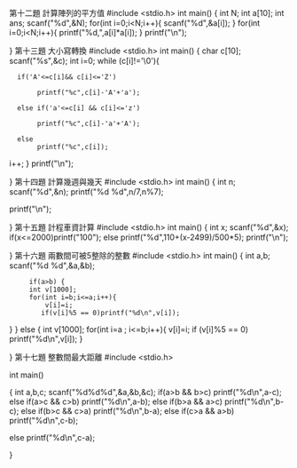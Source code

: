 第十二題 計算陣列的平方值
#include <stdio.h>
int main()
{
int N;
int a[10];
int ans;
scanf("%d",&N);
for(int i=0;i<N;i++){
scanf("%d",&a[i]);
}
for(int i=0;i<N;i++){
printf("%d,",a[i]*a[i]);
}
printf("\n");

}
第十三題 大小寫轉換
#include <stdio.h>
int main()
{
  char c[10];
  scanf("%s",&c);
  int  i=0;
  while (c[i]!='\0'){

      if('A'<=c[i]&& c[i]<='Z')

           printf("%c",c[i]-'A'+'a');

      else if('a'<=c[i] && c[i]<='z')

           printf("%c",c[i]-'a'+'A');

      else
           printf("%c",c[i]);
i++;
}
printf("\n");

}
第十四題 計算幾週與幾天
#include <stdio.h>
int main()
{
int n;
scanf("%d",&n);
printf("%d %d",n/7,n%7);

printf("\n");

}
第十五題 計程車資計算
#include <stdio.h>
int main()
{
int x;
scanf("%d",&x);
if(x<=2000)printf("100");
else printf("%d",110+(x-2499)/500*5);
printf("\n");

}
第十六題 兩數間可被5整除的整數
#include <stdio.h>
int main()
{
         int a,b;
         scanf("%d %d",&a,&b);

         if(a>b) {
         int v[1000];
         for(int i=b;i<=a;i++){
             v[i]=i;
            if(v[i]%5 == 0)printf("%d\n",v[i]);
}
}
else {
int v[1000];
for(int i=a ; i<=b;i++){
 v[i]=i;
  if (v[i]%5 == 0) printf("%d\n",v[i]);
}


}
第十七題 整數間最大距離
#include <stdio.h>

int main()

{
int a,b,c;
scanf("%d%d%d",&a,&b,&c);
if(a>b && b>c) printf("%d\n",a-c);
else if(a>c && c>b) printf("%d\n",a-b);
else if(b>a && a>c) printf("%d\n",b-c);
else if(b>c && c>a) printf("%d\n",b-a);
else if(c>a && a>b) printf("%d\n",c-b);

else printf("%d\n",c-a);


}
